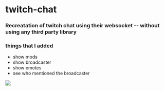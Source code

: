 # twitch-chat
### Recreatation of twitch chat using their websocket -- without using any third party library

### things that I added
- show mods 
- show broadcaster
- show emotes
- see who mentioned the broadcaster

<img src="https://user-images.githubusercontent.com/34491203/154595235-eee1be7e-2b51-4574-99f5-80d143235613.png"></img>